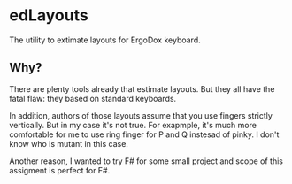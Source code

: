 # edLayouts

The utility to extimate layouts for ErgoDox keyboard.

## Why?

There are plenty tools already that estimate layouts. But they all have the fatal flaw: they based on standard keyboards.

In addition, authors of those layouts assume that you use fingers strictly vertically. But in my case it's not true. For exapmple, it's much more comfortable for me to use ring finger for P and Q instesad of pinky. I don't know who is mutant in this case.

Another reason, I wanted to try F# for some small project and scope of this assigment is perfect for F#.
